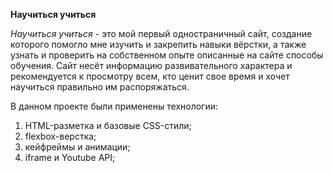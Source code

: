**Научиться учиться**

_Научиться учиться_ - это мой первый одностраничный сайт, создание которого помогло мне изучить и закрепить навыки вёрстки, а также узнать и проверить на собственном опыте описанные на сайте способы обучения. Сайт несёт информацию развивательного характера и рекомендуется к просмотру всем, кто ценит свое время и хочет научиться правильно им распоряжаться.

В данном проекте были применены технологии:
1. HTML-разметка и базовые CSS-стили;
2. flexbox-верстка;
3. кейфреймы и анимации;
4. iframe и Youtube API;
